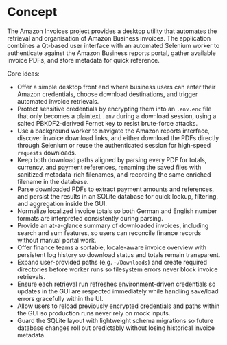 # Concept

The Amazon Invoices project provides a desktop utility that automates the retrieval and organisation of Amazon Business invoices. The application combines a Qt-based user interface with an automated Selenium worker to authenticate against the Amazon Business reports portal, gather available invoice PDFs, and store metadata for quick reference.

Core ideas:

* Offer a simple desktop front end where business users can enter their Amazon credentials, choose download destinations, and trigger automated invoice retrievals.
* Protect sensitive credentials by encrypting them into an `.env.enc` file that only becomes a plaintext `.env` during a download session, using a salted PBKDF2-derived Fernet key to resist brute-force attacks.
* Use a background worker to navigate the Amazon reports interface, discover invoice download links, and either download the PDFs directly through Selenium or reuse the authenticated session for high-speed `requests` downloads.
* Keep both download paths aligned by parsing every PDF for totals, currency, and payment references, renaming the saved files with sanitized metadata-rich filenames, and recording the same enriched filename in the database.
* Parse downloaded PDFs to extract payment amounts and references, and persist the results in an SQLite database for quick lookup, filtering, and aggregation inside the GUI.
* Normalize localized invoice totals so both German and English number formats are interpreted consistently during parsing.
* Provide an at-a-glance summary of downloaded invoices, including search and sum features, so users can reconcile finance records without manual portal work.
* Offer finance teams a sortable, locale-aware invoice overview with persistent log history so download status and totals remain transparent.
* Expand user-provided paths (e.g. `~/Downloads`) and create required directories before worker runs so filesystem errors never block invoice retrievals.
* Ensure each retrieval run refreshes environment-driven credentials so updates in the GUI are respected immediately while handling save/load errors gracefully within the UI.
* Allow users to reload previously encrypted credentials and paths within the GUI so production runs never rely on mock inputs.
* Guard the SQLite layout with lightweight schema migrations so future database changes roll out predictably without losing historical invoice metadata.
